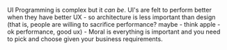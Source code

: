 UI Programming is complex but it _can be_. UI's are felt to perform better when they have better UX - so architecture is less important than design (that is, people are willing to sacrifice performance? maybe - think apple - ok performance, good ux) - Moral is everything is important and you need to pick and choose given your business requirements.
